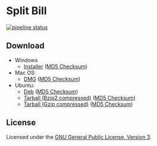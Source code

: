 # Split Bill
[![pipeline status](https://gitlab.com/DragoonBoots/split-bill/badges/master/pipeline.svg)](https://gitlab.com/DragoonBoots/split-bill/-/commits/master)

## Download
- Windows
    - [Installer](https://gitlab.com/DragoonBoots/split-bill/-/jobs/artifacts/master/raw/build/packages/splitbill-0.0.1-win64.exe?job=build-windows-1809)
      ([MD5 Checksum](https://gitlab.com/DragoonBoots/split-bill/-/jobs/artifacts/master/raw/build/packages/splitbill-0.0.1-win64.exe.md5?job=build-windows-1809))
- Mac OS:
    - [DMG](https://gitlab.com/DragoonBoots/split-bill/-/jobs/artifacts/master/raw/build/packages/splitbill-0.0.1-Darwin.dmg?job=build-macos-13)
      ([MD5 Checksum](https://gitlab.com/DragoonBoots/split-bill/-/jobs/artifacts/master/raw/build/packages/splitbill-0.0.1-Darwin.dmg.md5?job=build-macos-13))
- Ubuntu:
    - [Deb](https://gitlab.com/DragoonBoots/split-bill/-/jobs/artifacts/master/raw/build/packages/splitbill-0.0.1-Linux.deb?job=build-ubuntu-20-04)
      ([MD5 Checksum](https://gitlab.com/DragoonBoots/split-bill/-/jobs/artifacts/master/raw/build/packages/splitbill-0.0.1-Linux.deb.md5?job=build-ubuntu-20-04))
    - [Tarball (Bzip2 compressed)](https://gitlab.com/DragoonBoots/split-bill/-/jobs/artifacts/master/raw/build/packages/splitbill-0.0.1-Linux.tar.bz2?job=build-ubuntu-20-04)
      ([MD5 Checksum](https://gitlab.com/DragoonBoots/split-bill/-/jobs/artifacts/master/raw/build/packages/splitbill-0.0.1-Linux.tar.bz2.md5?job=build-ubuntu-20-04))
    - [Tarball (Gzip compressed)](https://gitlab.com/DragoonBoots/split-bill/-/jobs/artifacts/master/raw/build/packages/splitbill-0.0.1-Linux.tar.gz?job=build-ubuntu-20-04)
      ([MD5 Checksum](https://gitlab.com/DragoonBoots/split-bill/-/jobs/artifacts/master/raw/build/packages/splitbill-0.0.1-Linux.tar.gz.md5?job=build-ubuntu-20-04)) 

## License
Licensed under the [GNU General Public License, Version 3](https://www.gnu.org/licenses/gpl-3.0.html).
